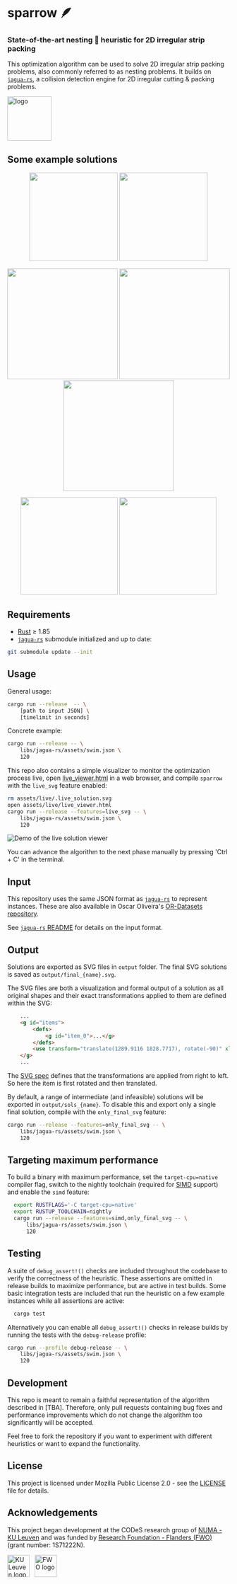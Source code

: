 # sparrow 🪶
### State-of-the-art nesting 🪺 heuristic for 2D irregular strip packing
This optimization algorithm can be used to solve 2D irregular strip packing problems, also commonly referred to as nesting problems.
It builds on [`jagua-rs`](https://github.com/JeroenGar/jagua-rs), a collision detection engine for 2D irregular cutting & packing problems.
<p align="left">
    <img src="assets/sparrow_logo.png" alt="logo" height=100>
</p>

## Some example solutions
<p align="center">
    <img src="assets/records/final_best_trousers.svg" height=200/>
    <img src="assets/records/final_best_mao.svg" height=200/>
</p>
<p align="center">
    <img src="assets/records/final_best_swim.svg" height=250/>
    <img src="assets/records/final_best_marques.svg" height=250/>
    <img src="assets/records/final_best_dagli.svg" height=250/>
</p>
<p align="center">
    <img src="assets/records/final_best_albano.svg" height=220/>
    <img src="assets/records/final_best_shirts.svg" height=220/>
</p>

## Requirements
- [Rust](https://www.rust-lang.org/tools/install) ≥ 1.85
- [`jagua-rs`](https://github.com/JeroenGar/jagua-rs) submodule initialized and up to date:
```bash
git submodule update --init
```

## Usage

General usage:
```bash
cargo run --release  -- \
    [path to input JSON] \
    [timelimit in seconds]
```

Concrete example:
```bash
cargo run --release -- \
    libs/jagua-rs/assets/swim.json \
    120
```

This repo also contains a simple visualizer to monitor the optimization process live, open [live_viewer.html](assets/live/live_viewer.html) in a web browser,
and compile `sparrow` with the `live_svg` feature enabled:

```bash
rm assets/live/.live_solution.svg
open assets/live/live_viewer.html
cargo run --release --features=live_svg -- \
    libs/jagua-rs/assets/swim.json \
    120
```
![Demo of the live solution viewer](assets/demo.gif)

You can advance the algorithm to the next phase manually by pressing 'Ctrl + C' in the terminal.

## Input

This repository uses the same JSON format as [`jagua-rs`](https://github.com/JeroenGar/jagua-rs) to represent instances.
These are also available in Oscar Oliveira's [OR-Datasets repository](https://github.com/Oscar-Oliveira/OR-Datasets/tree/master/Cutting-and-Packing/2D-Irregular).

See [`jagua-rs` README](https://github.com/JeroenGar/jagua-rs?tab=readme-ov-file#input) for details on the input format.

## Output

Solutions are exported as SVG files in `output` folder. The final SVG solutions is saved as `output/final_{name}.svg`.

The SVG files are both a visualization and formal output of a solution as all original shapes and their exact transformations applied to them are defined within the SVG:
```html
    ...
    <g id="items">
        <defs>
            <g id="item_0">...</g>
        </defs>
        <use transform="translate(1289.9116 1828.7717), rotate(-90)" xlink:href="#item_0">...</use>
    </g>
    ...
```
The [SVG spec](https://stackoverflow.com/questions/18582935/the-applying-order-of-svg-transforms) defines that the transformations are applied from right to left.
So here the item is first rotated and then translated.

By default, a range of intermediate (and infeasible) solutions will be exported in `output/sols_{name}`.
To disable this and export only a single final solution, compile with the `only_final_svg` feature:
```bash
cargo run --release --features=only_final_svg -- \
    libs/jagua-rs/assets/swim.json \
    120
```
## Targeting maximum performance

To build a binary with maximum performance, set the `target-cpu=native` compiler flag, switch to the nightly toolchain (required for [SIMD](https://doc.rust-lang.org/std/simd/index.html) support) and enable the `simd` feature:

```bash
  export RUSTFLAGS='-C target-cpu=native'
  export RUSTUP_TOOLCHAIN=nightly
  cargo run --release --features=simd,only_final_svg -- \
      libs/jagua-rs/assets/swim.json \
      120
```

## Testing
A suite of `debug_assert!()` checks are included throughout the codebase to verify the correctness of the heuristic.
These assertions are omitted in release builds to maximize performance, but are active in test builds.
Some basic integration tests are included that run the heuristic on a few example instances while all assertions are active:
```bash
  cargo test
```

Alternatively you can enable all `debug_assert!()` checks in release builds by running the tests with the `debug-release` profile:
```bash
cargo run --profile debug-release -- \
    libs/jagua-rs/assets/swim.json \
    120
```

## Development

This repo is meant to remain a faithful representation of the algorithm described in [TBA].
Therefore, only pull requests containing bug fixes and performance improvements which do not change the algorithm too significantly will be accepted.

Feel free to fork the repository if you want to experiment with different heuristics or want to expand the functionality.

## License

This project is licensed under Mozilla Public License 2.0 - see the [LICENSE](LICENSE) file for details.

## Acknowledgements

This project began development at the CODeS research group of [NUMA - KU Leuven](https://numa.cs.kuleuven.be/) and was funded by [Research Foundation - Flanders (FWO)](https://www.fwo.be/en/) (grant number: 1S71222N).
<p>
<img src="https://upload.wikimedia.org/wikipedia/commons/4/49/KU_Leuven_logo.svg" height="50px" alt="KU Leuven logo">
&nbsp;
<img src="https://upload.wikimedia.org/wikipedia/commons/9/97/Fonds_Wetenschappelijk_Onderzoek_logo_2024.svg" height="50px" alt="FWO logo">
</p>
